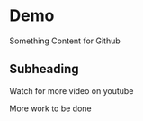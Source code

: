 #  Demo 

Something Content for Github

##  Subheading

Watch for more video on youtube

More work to be done
